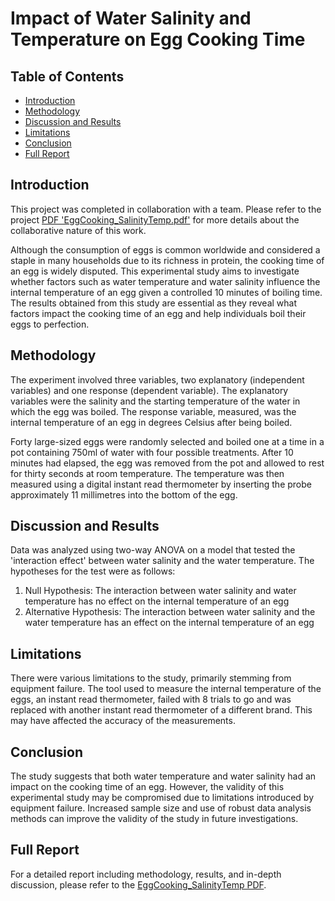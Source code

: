 # Impact of Water Salinity and Temperature on Egg Cooking Time

## Table of Contents
- [Introduction](#introduction)
- [Methodology](#methodology)
- [Discussion and Results](#discussion-and-results)
- [Limitations](#limitations)
- [Conclusion](#conclusion)
- [Full Report](#full-report)

## Introduction
This project was completed in collaboration with a team. Please refer to the project [PDF 'EggCooking_SalinityTemp.pdf'](EggCooking_SalinityTemp.pdf) for more details about the collaborative nature of this work.

Although the consumption of eggs is common worldwide and considered a staple in many households due to its richness in protein, the cooking time of an egg is widely disputed. This experimental study aims to investigate whether factors such as water temperature and water salinity influence the internal temperature of an egg given a controlled 10 minutes of boiling time. The results obtained from this study are essential as they reveal what factors impact the cooking time of an egg and help individuals boil their eggs to perfection.

## Methodology
The experiment involved three variables, two explanatory (independent variables) and one response (dependent variable). The explanatory variables were the salinity and the starting temperature of the water in which the egg was boiled. The response variable, measured, was the internal temperature of an egg in degrees Celsius after being boiled.

Forty large-sized eggs were randomly selected and boiled one at a time in a pot containing 750ml of water with four possible treatments. After 10 minutes had elapsed, the egg was removed from the pot and allowed to rest for thirty seconds at room temperature. The temperature was then measured using a digital instant read thermometer by inserting the probe approximately 11 millimetres into the bottom of the egg.

## Discussion and Results
Data was analyzed using two-way ANOVA on a model that tested the 'interaction effect' between water salinity and the water temperature. The hypotheses for the test were as follows:

1. Null Hypothesis: The interaction between water salinity and water temperature has no effect on the internal temperature of an egg
2. Alternative Hypothesis: The interaction between water salinity and the water temperature has an effect on the internal temperature of an egg

## Limitations
There were various limitations to the study, primarily stemming from equipment failure. The tool used to measure the internal temperature of the eggs, an instant read thermometer, failed with 8 trials to go and was replaced with another instant read thermometer of a different brand. This may have affected the accuracy of the measurements.

## Conclusion
The study suggests that both water temperature and water salinity had an impact on the cooking time of an egg. However, the validity of this experimental study may be compromised due to limitations introduced by equipment failure. Increased sample size and use of robust data analysis methods can improve the validity of the study in future investigations.

## Full Report
For a detailed report including methodology, results, and in-depth discussion, please refer to the [EggCooking_SalinityTemp PDF](./EggCooking_SalinityTemp.pdf).
